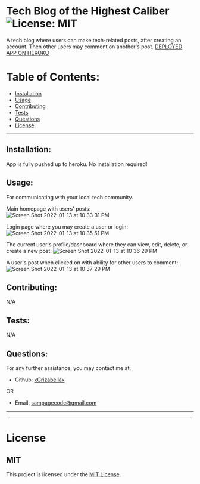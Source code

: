 # Tech Blog of the Highest Caliber ![License: MIT](<https://img.shields.io/badge/License-MIT-yellow.svg>)

  A tech blog where users can make tech-related posts, after creating an account. Then other users may comment on another's post.
  [DEPLOYED APP ON HEROKU](<https://sam-p-tech-blog.herokuapp.com/>)

  # Table of Contents:
  * [Installation](#installation)
  * [Usage](#usage)
  * [Contributing](#contributing)
  * [Tests](#tests)
  * [Questions](#questions)
  * [License](#license)

---

  ## Installation:
  App is fully pushed up to heroku. No installation required!

  ## Usage:
  For communicating with your local tech community.
  
  Main homepage with users' posts:
  ![Screen Shot 2022-01-13 at 10 33 31 PM](https://user-images.githubusercontent.com/88065363/149452026-72d520da-577b-4e3d-a51f-65d43ca4a3ca.png)
  
  Login page where you may create a user or login:
  ![Screen Shot 2022-01-13 at 10 35 51 PM](https://user-images.githubusercontent.com/88065363/149452229-23b8429f-2ef9-442c-87c1-c2b8323d4867.png)

  
  The current user's profile/dashboard where they can view, edit, delete, or create a new post:
  ![Screen Shot 2022-01-13 at 10 36 29 PM](https://user-images.githubusercontent.com/88065363/149452288-e4b52d0b-cc29-44e3-82ef-d790196a4a89.png)

  
  A user's post when clicked on with ability for other users to comment:
  ![Screen Shot 2022-01-13 at 10 37 29 PM](https://user-images.githubusercontent.com/88065363/149452356-c76c9ad9-3987-469a-8830-102e82b87bfc.png)


  ## Contributing:
  N/A

  ## Tests:
  N/A

  ## Questions:
  For any further assistance, you may contact me at:

  * Github: [xGrizabellax](<https://github.com/xGrizabellax>)

  OR

  * Email: sampagecode@gmail.com

  ---
  ___

# License
  ## MIT
  This project is licensed under the [MIT License](https://opensource.org/licenses/MIT).
